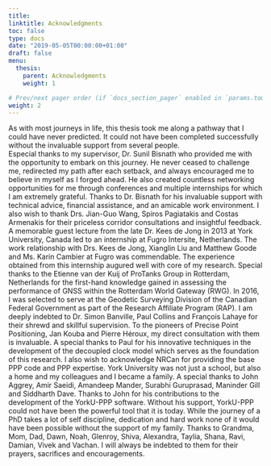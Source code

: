 ```yaml
---
title: 
linktitle: Acknowledgments
toc: false
type: docs
date: "2019-05-05T00:00:00+01:00"
draft: false
menu:
  thesis:
    parent: Acknowledgments
    weight: 1

# Prev/next pager order (if `docs_section_pager` enabled in `params.toml`)
weight: 2
--- 
```


As with most journeys in life, this thesis took me along a pathway that I could have never predicted. It could not have been completed successfully without the invaluable support from several people.  
Especial thanks to my supervisor, Dr. Sunil Bisnath who provided me with the opportunity to embark on this journey. He never ceased to challenge me, redirected my path after each setback, and always encouraged me to believe in myself as I forged ahead. He also created countless networking opportunities for me through conferences and multiple internships for which I am extremely grateful. Thanks to Dr. Bisnath for his invaluable support with technical advice, financial assistance, and an amicable work environment. I also wish to thank Drs. Jian-Guo Wang, Spiros Pagiatakis and Costas Armenakis for their priceless corridor consultations and insightful feedback.
A memorable guest lecture from the late Dr. Kees de Jong in 2013 at York University, Canada led to an internship at Fugro Intersite, Netherlands. The work relationship with Drs. Kees de Jong, Xianglin Liu and Matthew Goode and Ms. Karin Cambier at Fugro was commendable. The experience obtained from this internship augured well with core of my research. Special thanks to the Etienne van der Kuij of ProTanks Group in Rotterdam, Netherlands for the first-hand knowledge gained in assessing the performance of GNSS within the Rotterdam World Gateway (RWG).
In 2016, I was selected to serve at the Geodetic Surveying Division of the Canadian Federal Government as part of the Research Affiliate Program (RAP). I am deeply indebted to Dr. Simon Banville, Paul Collins and François Lahaye for their shrewd and skillful supervision. To the pioneers of Precise Point Positioning, Jan Kouba and Pierre Héroux, my direct consultation with them is invaluable. A special thanks to Paul for his innovative techniques in the development of the decoupled clock model which serves as the foundation of this research. I also wish to acknowledge NRCan for providing the base PPP code and PPP expertise.
York University was not just a school, but also a home and my colleagues and I became a family. A special thanks to John Aggrey, Amir Saeidi, Amandeep Mander, Surabhi Guruprasad, Maninder Gill and Siddharth Dave. Thanks to John for his contributions to the development of the YorkU-PPP software. Without his support, YorkU-PPP could not have been the powerful tool that it is today.
While the journey of a PhD takes a lot of self discipline, dedication and hard work none of it would have been possible without the support of my family. Thanks to Grandma, Mom, Dad, Dawn, Noah, Glenroy, Shiva, Alexandra, Taylia, Shana, Ravi, Damian, Vivek and Vachan. I will always be indebted to them for their prayers, sacrifices and encouragements.


